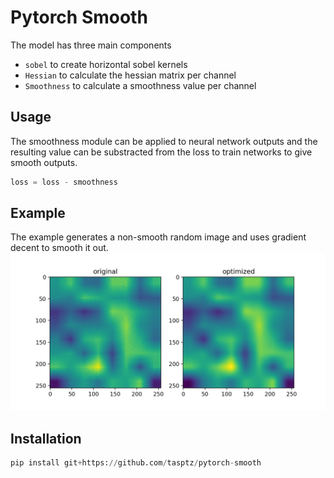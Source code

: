 # Pytorch Smooth
The model has three main components
 * `sobel` to create horizontal sobel kernels
 * `Hessian` to calculate the hessian matrix per channel
 * `Smoothness` to calculate a smoothness value per channel

 ## Usage
 The smoothness module can be applied to neural network outputs and
 the resulting value can be substracted from the loss to
 train networks to give smooth outputs.

 ```python
 loss = loss - smoothness
 ```

 ## Example
 The example generates a non-smooth random image and uses gradient decent to smooth it out.
 ![example](example.png)

 ## Installation
 ```python
 pip install git+https://github.com/tasptz/pytorch-smooth
 ```
 